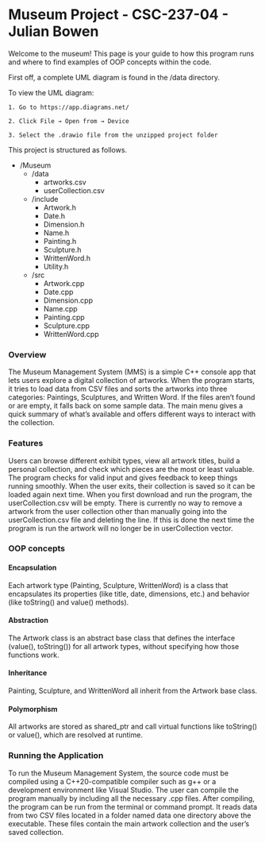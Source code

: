 # Museum Project - CSC-237-04 - Julian Bowen
Welcome to the museum! This page is your guide to how this program runs and where to find examples of OOP concepts within the code.

First off, a complete UML diagram is found in the /data directory. 

To view the UML diagram:

    1. Go to https://app.diagrams.net/
    
    2. Click File → Open from → Device
   
    3. Select the .drawio file from the unzipped project folder

This project is structured as follows.

- /Museum
	- /data
		- artworks.csv
		- userCollection.csv
	- /include
		- Artwork.h
		- Date.h
		- Dimension.h
		- Name.h
		- Painting.h
		- Sculpture.h
		- WrittenWord.h
		- Utility.h
	- /src
		- Artwork.cpp
		- Date.cpp
		- Dimension.cpp
		- Name.cpp
		- Painting.cpp
		- Sculpture.cpp
		- WrittenWord.cpp

### Overview

The Museum Management System (MMS) is a simple C++ console app that lets users explore a digital collection of artworks. When the program starts, it tries to load data from CSV files and sorts the artworks into three categories: Paintings, Sculptures, and Written Word. If the files aren’t found or are empty, it falls back on some sample data. The main menu gives a quick summary of what’s available and offers different ways to interact with the collection.

### Features

Users can browse different exhibit types, view all artwork titles, build a personal collection, and check which pieces are the most or least valuable. The program checks for valid input and gives feedback to keep things running smoothly. When the user exits, their collection is saved so it can be loaded again next time. When you first download and run the program, the userCollection.csv will be empty. There is currently no way to remove a artwork from the user collection other than manually going into the userCollection.csv file and deleting the line. If this is done the next time the program is run the artwork will no longer be in userCollection vector. 

### OOP concepts
#### Encapsulation
Each artwork type (Painting, Sculpture, WrittenWord) is a class that encapsulates its properties (like title, date, dimensions, etc.) and behavior (like toString() and value() methods).

#### Abstraction
The Artwork class is an abstract base class that defines the interface (value(), toString()) for all artwork types, without specifying how those functions work.

#### Inheritance
Painting, Sculpture, and WrittenWord all inherit from the Artwork base class.

#### Polymorphism
All artworks are stored as shared_ptr<Artwork> and call virtual functions like toString() or value(), which are resolved at runtime.

### Running the Application
To run the Museum Management System, the source code must be compiled using a C++20-compatible compiler such as g++ or a development environment like Visual Studio. The user can compile the program manually by including all the necessary .cpp files. After compiling, the program can be run from the terminal or command prompt. It reads data from two CSV files located in a folder named data one directory above the executable. These files contain the main artwork collection and the user’s saved collection.
